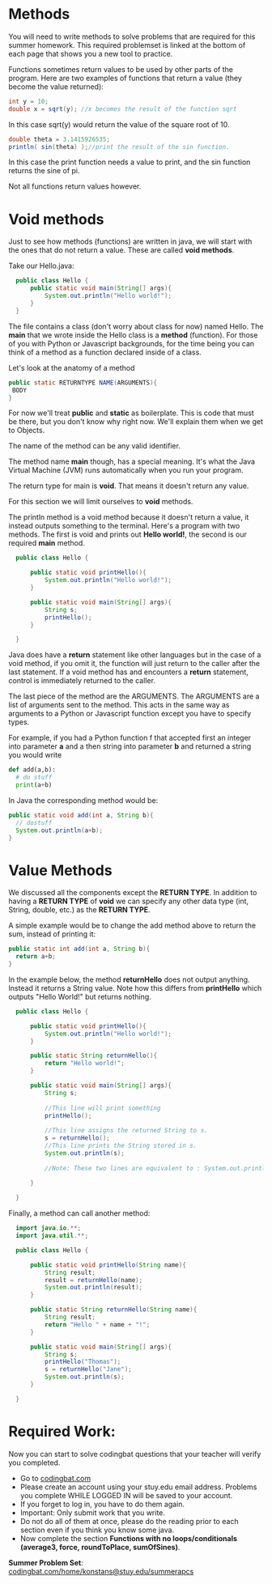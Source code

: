 
# Methods

You will need to write methods to solve problems that are required for this summer homework. This required problemset is linked at the bottom of each page that shows you a new tool to practice.

Functions sometimes return values to be used by other parts of the program. Here are two examples of functions that return a value (they become the value returned):

```java
int y = 10;
double x = sqrt(y); //x becomes the result of the function sqrt
```
In this case sqrt(y) would return the value of the square root of 10.

```java
double theta = 3.1415926535;
println( sin(theta) );//print the result of the sin function.
```
In this case the print function needs a value to print, and the sin function returns the sine of pi.

Not all functions return values however. 


# Void methods

Just to see how methods (functions) are written in java, we will start with the ones that do not return a value. These are called **void methods**.

Take our Hello.java:

```java
  public class Hello {
      public static void main(String[] args){
          System.out.println("Hello world!");
      }
  }
```

The file contains a class (don't worry about class for now) named Hello. 
The  **main** that we wrote inside the Hello class is a **method** (function). 
For those of you with Python or Javascript backgrounds, for the time being you 
can think of a method as a function declared inside of a class.

Let's look at the anatomy of a method
```java
public static RETURNTYPE NAME(ARGUMENTS){
 BODY
}
```

For now we'll treat **public** and **static** as boilerplate. This is 
code that must be there, but you don't know why right now. We'll
explain them when we get to Objects. 

The name of the method can be any valid identifier. 

The method name **main** though, has a special meaning. It's what the Java Virtual Machine (JVM) runs automatically when you run your program. 

The return type for main is **void**. That means it doesn't return any value. 

For this section we will limit ourselves to **void** methods. 

The println method is a void method because it doesn't return a value, it instead outputs something to the terminal.
Here's a program  with two methods. The first is void and prints out **Hello world!**, the second
is our required **main** method.


```java
  public class Hello {

      public static void printHello(){
          System.out.println("Hello world!");
      }

      public static void main(String[] args){
          String s;
          printHello();
      }

  }
```


Java does have a **return** statement like other languages but in the
case of a void method, if you omit it, the function will just return
to the caller after the last statement. If a void method has and
encounters a **return** statement, control is immediately returned to
the caller.

The last piece of the method are the ARGUMENTS. The ARGUMENTS are a
list of arguments sent to the method. This acts in the same way as
arguments to a Python or Javascript function except you have to
specify types. 

For example, if you had a Python function f that accepted
first an integer into parameter **a** and a then  string into parameter
**b** and returned a string you would write


```python
def add(a,b):
  # do stuff
  print(a+b)
```


In Java the corresponding method would be:
```java
public static void add(int a, String b){
  // dostuff
  System.out.println(a+b);
}
```


# Value Methods

We discussed all the components except the **RETURN TYPE**. In addition
to having a **RETURN TYPE** of **void** we can specify any other data 
type (int, String, double, etc.) as the **RETURN TYPE**. 

A simple example would be to change the add method above to return the sum, instead of printing it:
```java
public static int add(int a, String b){
  return a+b;
}
```

In the example below, the method **returnHello**
does not output anything. Instead it returns a String value. Note how
this differs from **printHello** which outputs "Hello World!" but
returns nothing.


```java
  public class Hello {

      public static void printHello(){
          System.out.println("Hello world!");
      }

      public static String returnHello(){
          return "Hello world!";
      }

      public static void main(String[] args){
          String s;
          
          //This line will print something
          printHello();
          
          //This line assigns the returned String to s.
          s = returnHello();
          //This line prints the String stored in s.
          System.out.println(s);
          
          //Note: These two lines are equivalent to : System.out.println(returnHello());
          
      }

  }
```


Finally, a method can call another method:

```java
  import java.io.**;
  import java.util.**;

  public class Hello {

      public static void printHello(String name){
          String result;
          result = returnHello(name);
          System.out.println(result);
      }

      public static String returnHello(String name){
          String result;
          return "Hello " + name + "!";
      }

      public static void main(String[] args){
          String s;
          printHello("Thomas");
          s = returnHello("Jane");
          System.out.println(s);
      }

  }
```


# Required Work: 
Now you can start to solve codingbat questions that your teacher will verify you completed.

* Go to [codingbat.com](codingbat.com/home/konstans@stuy.edu/summerapcs)
* Please create an account using your stuy.edu email address. Problems you complete WHILE LOGGED IN will be saved to your account. 
* If you forget to log in, you have to do them again. 
* Important: Only submit work that you write. 
* Do not do all of them at once, please do the reading prior to each section even if you think you know some java. 
* Now complete the section **Functions with no loops/conditionals (average3, force, roundToPlace, sumOfSines)**.

**Summer Problem Set**: [codingbat.com/home/konstans@stuy.edu/summerapcs](https://codingbat.com/home/konstans@stuy.edu/summerapcs)

